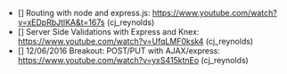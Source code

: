 * [] Routing with node and express.js: https://www.youtube.com/watch?v=xEDpRbJtlKA&t=167s (cj_reynolds)
* [] Server Side Validations with Express and Knex: https://www.youtube.com/watch?v=UfqLMF0ksk4 (cj_reynolds)
* [] 12/06/2016 Breakout: POST/PUT with AJAX/express: https://www.youtube.com/watch?v=yxS415ktnEo (cj_reynolds)
